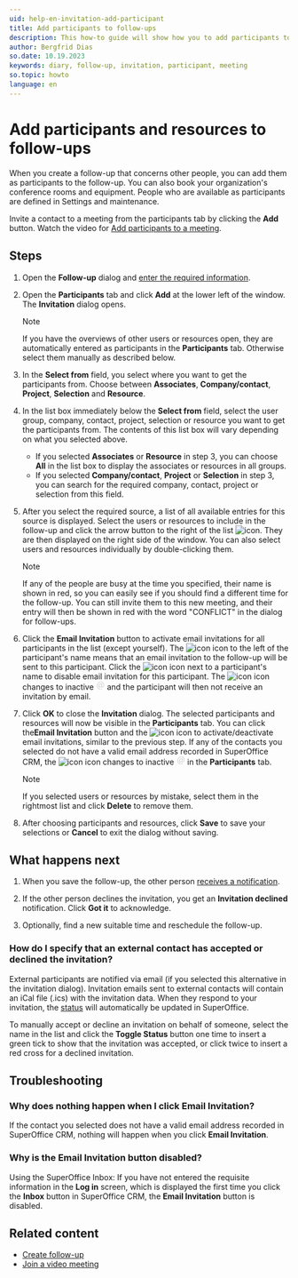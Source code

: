 ```yaml
---
uid: help-en-invitation-add-participant
title: Add participants to follow-ups
description: This how-to guide will show how you to add participants to a follow-up.
author: Bergfrid Dias
so.date: 10.19.2023
keywords: diary, follow-up, invitation, participant, meeting
so.topic: howto
language: en
---
```


# Add participants and resources to follow-ups

When you create a follow-up that concerns other people, you can add them as participants to the follow-up. You can also book your organization's conference rooms and equipment. People who are available as participants are defined in Settings and maintenance.

Invite a contact to a meeting from the participants tab by clicking the **Add** button. Watch the video for [Add participants to a meeting][15].

## Steps

1. Open the **Follow-up** dialog and [enter the required information][2].

2. Open the **Participants** tab and click **Add** at the lower left of the window. The **Invitation** dialog opens.

    > [!NOTE]
    > If you have the overviews of other users or resources open, they are automatically entered as participants in the **Participants** tab. Otherwise select them manually as described below.

3. In the **Select from** field, you select where you want to get the participants from. Choose between **Associates**, **Company/contact**, **Project**, **Selection** and **Resource**.

4. In the list box immediately below the **Select from** field, select the user group, company, contact, project, selection or resource you want to get the participants from. The contents of this list box will vary depending on what you selected above.
    * If you selected **Associates** or **Resource** in step 3, you can choose **All** in the list box to display the associates or resources in all groups.
    * If you selected **Company/contact**, **Project** or **Selection** in step 3, you can search for the required company, contact, project or selection from this field.

5. After you select the required source, a list of all available entries for this source is displayed. Select the users or resources to include in the follow-up and click the arrow button to the right of the list ![icon][img2]. They are then displayed on the right side of the window. You can also select users and resources individually by double-clicking them.

    > [!NOTE]
    > If any of the people are busy at the time you specified, their name is shown in red, so you can easily see if you should find a different time for the follow-up. You can still invite them to this new meeting, and their entry will then be shown in red with the word "CONFLICT" in the dialog for follow-ups.

6. Click the **Email Invitation** button to activate email invitations for all participants in the list (except yourself). The ![icon][img1] icon to the left of the participant's name means that an email invitation to the follow-up will be sent to this participant. Click the ![icon][img1] icon next to a participant's name to disable email invitation for this participant. The ![icon][img1] icon changes to inactive ![icon][img3] and the participant will then not receive an invitation by email.

7. Click **OK** to close the **Invitation** dialog. The selected participants and resources will now be visible in the **Participants** tab. You can click the**Email Invitation** button and the ![icon][img1] icon to activate/deactivate email invitations, similar to the previous step.
    If any of the contacts you selected do not have a valid email address recorded in SuperOffice CRM, the ![icon][img1] icon changes to inactive ![icon][img3] in the **Participants** tab.

    > [!NOTE]
    > If you selected users or resources by mistake, select them in the rightmost list and click **Delete** to remove them.

8. After choosing participants and resources, click **Save** to save your selections or **Cancel** to exit the dialog without saving.

## What happens next

1. When you save the follow-up, the other person [receives a notification][5].

2. If the other person declines the invitation, you get an **Invitation declined** notification. Click **Got it** to acknowledge.

3. Optionally, find a new suitable time and reschedule the follow-up.

### How do I specify that an external contact has accepted or declined the invitation?

External participants are notified via email (if you selected this alternative in the invitation dialog). Invitation emails sent to external contacts will contain an iCal file (.ics) with the invitation data. When they respond to your invitation, the [status][1] will automatically be updated in SuperOffice.

To manually accept or decline an invitation on behalf of someone, select the name in the list and click the **Toggle Status** button one time to insert a green tick to show that the invitation was accepted, or click twice to insert a red cross for a declined invitation.

## Troubleshooting

### Why does nothing happen when I click Email Invitation?

If the contact you selected does not have a valid email address recorded in SuperOffice CRM, nothing will happen when you click **Email Invitation**.

### Why is the Email Invitation button disabled?

Using the SuperOffice Inbox: If you have not entered the requisite information in the **Log in** screen, which is displayed the first time you click the **Inbox** button in SuperOffice CRM, the **Email Invitation** button is disabled.

## Related content

* [Create follow-up][3]
* [Join a video meeting][4]

<!-- Referenced links -->
[1]: index.md#status
[2]: ../screen/dialog-for-followups.md
[3]: ../create-follow-up.md
[4]: ../video-meetings.md
[5]: accept-decline.md
[15]: https://community.superoffice.com/globalassets/user--admin/learning/user-guide/diary--appointments/add-contact-to-appointment.mp4

<!-- Referenced images -->
[img1]: ../../../../../common/icons/pref-email.png
[img2]: ../../../../media/icons/arrow-right.png
[img3]: ../../../../media/icons/email-inactive.png
